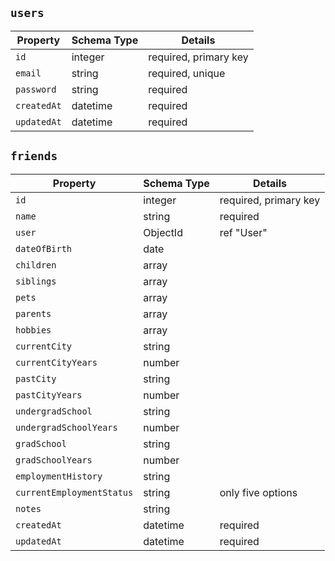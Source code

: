 ## `users`

|Property|Schema Type|Details|
|-----------|---------|-------|
|`id`|integer|required, primary key|
|`email`|string|required, unique|
|`password`|string|required|
|`createdAt`|datetime|required|
|`updatedAt`|datetime|required|

## `friends`

|Property|Schema Type|Details|
|-----------|---------|-------|
|`id`|integer|required, primary key|
|`name`|string|required|
|`user`|ObjectId|ref "User"|
|`dateOfBirth`|date||
|`children`|array||
|`siblings`|array||
|`pets`|array||
|`parents`|array||
|`hobbies`|array||
|`currentCity`|string||
|`currentCityYears`|number||
|`pastCity`|string||
|`pastCityYears`|number||
|`undergradSchool`|string||
|`undergradSchoolYears`|number||
|`gradSchool`|string||
|`gradSchoolYears`|number||
|`employmentHistory`|string||
|`currentEmploymentStatus`|string|only five options|
|`notes`|string||
|`createdAt`|datetime|required|
|`updatedAt`|datetime|required|